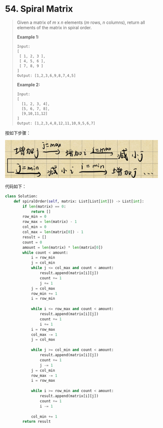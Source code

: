 # 54. Spiral Matrix

> Given a matrix of *m* x *n* elements (*m* rows, *n* columns), return all elements of the matrix in spiral order.
>
> **Example 1:**
>
> ```
> Input:
> [
>  [ 1, 2, 3 ],
>  [ 4, 5, 6 ],
>  [ 7, 8, 9 ]
> ]
> Output: [1,2,3,6,9,8,7,4,5]
> ```
>
> **Example 2:**
>
> ```
> Input:
> [
>   [1, 2, 3, 4],
>   [5, 6, 7, 8],
>   [9,10,11,12]
> ]
> Output: [1,2,3,4,8,12,11,10,9,5,6,7]
> ```

按如下步骤：

![54](pictures\54.jpg)

代码如下：

```python
class Solution:
    def spiralOrder(self, matrix: List[List[int]]) -> List[int]:
        if len(matrix) == 0:
            return []
        row_min = 0
        row_max = len(matrix) - 1
        col_min = 0
        col_max = len(matrix[0]) - 1
        result = []
        count = 0
        amount = len(matrix) * len(matrix[0])
        while count < amount:
            i = row_min
            j = col_min
            while j <= col_max and count < amount:
                result.append(matrix[i][j])
                count += 1
                j += 1
            j = col_max
            row_min += 1
            i = row_min
            
            while i <= row_max and count < amount:
                result.append(matrix[i][j])
                count += 1
                i += 1
            i = row_max
            col_max -= 1
            j = col_max
            
            while j >= col_min and count < amount:
                result.append(matrix[i][j])
                count += 1
                j -= 1
            j = col_min
            row_max -= 1
            i = row_max
            
            while i >= row_min and count < amount:
                result.append(matrix[i][j])
                count += 1
                i -= 1
           
            col_min += 1
        return result
```

